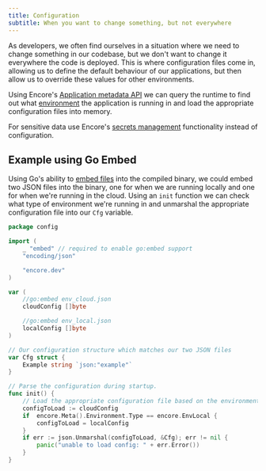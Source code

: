 ```yaml
---
title: Configuration
subtitle: When you want to change something, but not everywhere
---
```


As developers, we often find ourselves in a situation where we need to change something in our codebase, but we don't
want to change it everywhere the code is deployed. This is where configuration files come in, allowing us to define the
default behaviour of our applications, but then allow us to override these values for other environments.

Using Encore's [Application metadata API](/docs/develop/metadata) we can query the runtime to find
out what [environment](/docs/deploy/environments) the application is running in and load the appropriate configuration files into memory.

<Callout type="important">

For sensitive data use Encore's [secrets management](/docs/develop/secrets) functionality instead of configuration.

</Callout>

## Example using Go Embed

Using Go's ability to [embed files](https://pkg.go.dev/embed) into the compiled binary, we could embed two JSON files
into the binary, one for when we are running locally and one for when we're running in the cloud. Using an `init` function
we can check what type of environment we're running in and unmarshal the appropriate configuration file into our `Cfg`
variable.

```go
package config

import (
    _ "embed" // required to enable go:embed support
    "encoding/json"

    "encore.dev"
)

var (
    //go:embed env_cloud.json
    cloudConfig []byte

    //go:embed env_local.json
    localConfig []byte
)

// Our configuration structure which matches our two JSON files
var Cfg struct {
    Example string `json:"example"`
}

// Parse the configuration during startup.
func init() {
    // Load the appropriate configuration file based on the environment we're in.
    configToLoad := cloudConfig
    if  encore.Meta().Environment.Type == encore.EnvLocal {
        configToLoad = localConfig
    }
    if err := json.Unmarshal(configToLoad, &Cfg); err != nil {
        panic("unable to load config: " + err.Error())
    }
}
```
